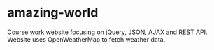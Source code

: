 # amazing-world

Course work website focusing on jQuery, JSON, AJAX and REST API.
Website uses OpenWeatherMap to fetch weather data.

